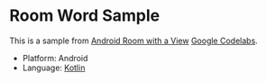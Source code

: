 # Room Word Sample
This is a sample from 
[Android Room with a View](https://codelabs.developers.google.com/codelabs/android-room-with-a-view-kotlin/index.html?index=..%2F..index#0) 
[Google Codelabs](https://codelabs.developers.google.com/). 
- Platform: Android
- Language: [Kotlin](https://kotlinlang.org/)
